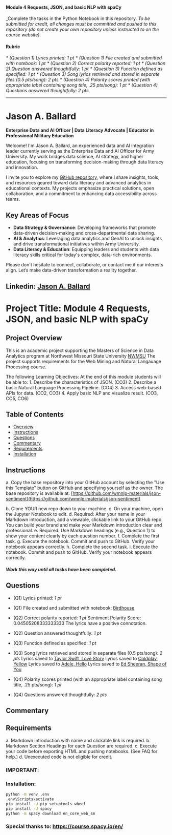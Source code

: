 #### Module 4 Requests, JSON, and basic NLP with spaCy

_Complete the tasks in the Python Notebook in this repository.
_To be submitted for credit, all changes must be committed and pushed to this repository (do not create your own repository unless instructed to on the course website)._

#### Rubric
_* (Question 1) Lyrics printed: 1 pt_
_* (Question 1) File created and submitted with notebook: 1 pt_
_* (Question 2) Correct polarity reported: 1 pt_
_* (Question 2) Question answered thoughtfully: 1 pt_
_* (Question 3) Function defined as specified: 1 pt_
_* (Question 3) Song lyrics retrieved and stored in separate files (0.5 pts/song): 2 pts_
_* (Question 4) Polarity scores printed (with appropriate label containing song title, .25 pts/song): 1 pt_
_* (Question 4) Questions answered thoughtfully: 2 pts_
 _____________________________________________________________________________________________________

# Jason A. Ballard

**Enterprise Data and AI Officer | Data Literacy Advocate | Educator in Professional Military Education**

Welcome! I'm Jason A. Ballard, an experienced data and AI integration leader currently serving as the Enterprise Data and AI Officer for Army University. My work bridges data science, AI strategy, and higher education, focusing on transforming decision-making through data literacy and innovation.

I invite you to explore my [GitHub repository](https://github.com/JBtallgrass), where I share insights, tools, and resources geared toward data literacy and advanced analytics in educational contexts. My projects emphasize practical solutions, open collaboration, and a commitment to enhancing data accessibility across teams.

## Key Areas of Focus
- **Data Strategy & Governance**: Developing frameworks that promote data-driven decision-making and cross-departmental data sharing.
- **AI & Analytics**: Leveraging data analytics and GenAI to unlock insights and drive transformational initiatives within Army University.
- **Data Literacy & Education**: Equipping leaders and students with data literacy skills critical for today's complex, data-rich environments.

Please don't hesitate to connect, collaborate, or contact me if our interests align. Let’s make data-driven transformation a reality together. 

## Linkedin: [Jason A. Ballard](https://linkedin.com/in/ballardjasona/) 

# Project Title: Module 4 Requests, JSON, and basic NLP with spaCy

## Project Overview
This is an academic project supporting the Masters of Science in Data Analytics program at Northwest Missouri State University [NWMSU](https://www.nwmissouri.edu/academics/graduate/masters/data-analytics.htm)
The project supports requirements for the Web Mining and Natural Langauage Processing course.

The following Learning Objectives: 
    At the end of this module students will be able to:
       1. Describe the characteristics of JSON. (CO3)
       2. Describe a basic Natural Language Processing Pipeline. (CO4) 
       3. Access web-based APIs for data. (CO2, CO3) 
       4. Apply basic NLP and visualize result. (CO3, CO5, CO6)

## Table of Contents
- [Overview](#project-overview)
- [Instructions](#Instructions)
- [Questions](#Questions)
- [Commentary](#Commentary)
- [Requirements](#Requirements)
- [Installation](#installation)


## Instructions
 a. Copy the base repository into your GitHub account by selecting the "Use this Template" button on GitHub and specifying yourself as the owner. The base repository is available at: [https://github.com/wmnlp-materials/json-sentiment](https://github.com/wmnlp-materials/json-sentiment)
    
 b. Clone YOUR new repo down to your machine.
 c. On your machine, open the Jupyter Notebook to edit. 
 d. Required: After your name in your Markdown introduction, add a viewable, clickable link to your GitHub repo. You can build your brand and make        your Markdown introduction clear and professional. 
 e. Required: Use Markdown headings  (e.g., Question 1) to show your content clearly by each question number. 
 f. Complete the first task.
 g. Execute the notebook. Commit and push to GitHub. Verify your notebook appears correctly.
 h. Complete the second task.
 i. Execute the notebook. Commit and push to GitHub. Verify your notebook appears correctly.
   
   ##### Work this way until all tasks have been completed. 

## Questions
* (Q1) Lyrics printed: _1 pt_

* (Q1) File created and submitted with notebook:  [Birdhouse](birdhouse.pkl)

* (Q2) Correct polarity reported: _1 pt_ 
    Sentiment Polarity Score: 0.04505208333333333
    The lyrics have a positive connotation.

* (Q2) Question answered thoughtfully: _1 pt_

* (Q3) Function defined as specified: _1 pt_

* (Q3) Song lyrics retrieved and stored in separate files (0.5 pts/song): _2 pts_
    Lyrics saved to [Taylor Swift, Love Story](love_story.pkl)
    Lyrics saved to [Coldplay, Yellow](yellow.pkl)
    Lyrics saved to [Adele, Hello](hello.pkl)
    Lyrics saved to [Ed Sheeran, Shape of You](shape_of_you.pkl)

* (Q4) Polarity scores printed (with an appropriate label containing song title, .25 pts/song): _1 pt_

* (Q4) Questions answered thoughtfully: _2 pts_

## Commentary


## Requirements
   a. Markdown introduction with name and clickable link is required.
   b. Markdown Section Headings for each Question are required.
   c. Execute your code before exporting HTML and pushing notebooks. (See FAQ for help.)
   d. Unexecuted code is not eligible for credit.

### IMPORTANT: 

### Installation: 
```bash
python -m venv .env
.env\Scripts\activate
pip install -U pip setuptools wheel
pip install -U spacy
python -m spacy download en_core_web_sm
```
### Special thanks to: https://course.spacy.io/en/ 
